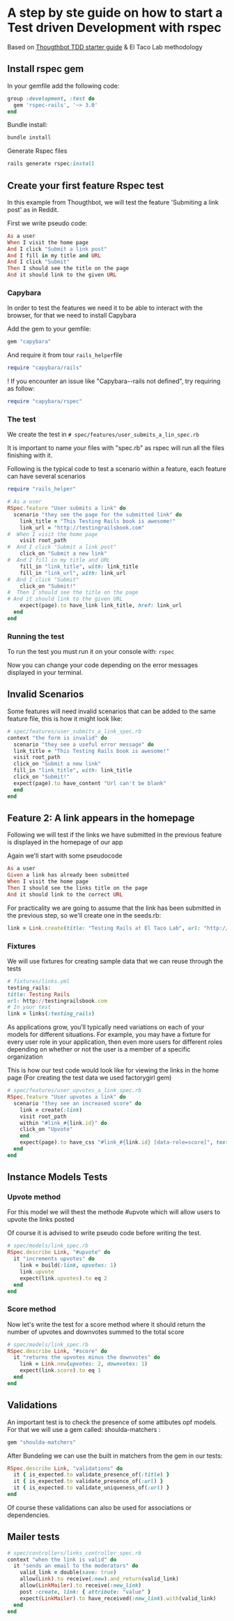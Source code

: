 <h1>A step by ste guide on how to start a Test driven Development with rspec</h1>
<p>Based on <a href="https://books.thoughtbot.com/assets/testing-rails.pdf">Thougthbot TDD starter guide</a> & El Taco Lab methodology</p>

<h2>Install rspec gem</h2>
<p>In your gemfile add the following code:</p>

```ruby
group :development, :test do
  gem 'rspec-rails', '~> 3.0'
end
```
<p>Bundle install:</p>

```ruby
bundle install
```
<p>Generate Rspec files</p>

```ruby
rails generate rspec:install
```

<h2>Create your first feature Rspec test</h2>
<p>In this example from Thougthbot, we will test the feature 'Submiting a link post' as in Reddit.</p>
<p>First we write pseudo code:</p>

```ruby
As a user
When I visit the home page
And I click "Submit a link post"
And I fill in my title and URL
And I click "Submit"
Then I should see the title on the page
And it should link to the given URL
```
<h3>Capybara</h3>
<p>In order to test the features we need it to be able to interact with the browser, for that we need to install Capybara</p>

<p>Add the gem to your gemfile:</p>

```ruby
gem "capybara"
```
<p>And require it from tour <code>rails_helper</code>file</p>

```ruby
require "capybara/rails"
```

<p>! If you encounter an issue like "Capybara--rails not defined", try requiring as follow: </p>

```ruby
require "capybara/rspec"
```

<h3>The test</h3>
<p>We create the test in <code># spec/features/user_submits_a_lin_spec.rb</code></p>
<p>It is important to name your files with "spec.rb" as rspec will run all the files finishing with it.</p>
<p>Following is the typical code to test a scenario within a feature, each feature can have several scenarios</p>

```ruby
require "rails_helper"

# As a user
RSpec.feature "User submits a link" do
  scenario "they see the page for the submitted link" do
    link_title = "This Testing Rails book is awesome!"
    link_url = "http://testingrailsbook.com"
#  When I visit the home page
    visit root_path
#  And I click "Submit a link post"
    click_on "Submit a new link"
#  And I fill in my title and URL
    fill_in "link_title", with: link_title
    fill_in "link_url", with: link_url
#  And I click "Submit"
    click_on "Submit!"
#  Then I should see the title on the page
# And it should link to the given URL
    expect(page).to have_link link_title, href: link_url
  end
end
```

<h3>Running the test</h3>
<p>To run the test you must run it on your console with: <code>rspec</code></p>
<p>Now you can change your code depending on the error messages displayed in your terminal.</p>

<h2>Invalid Scenarios</h3>
<p>Some features will need invalid scenarios that can be added to the same feature file, this is how it might look like:</p>

```ruby
# spec/features/user_submits_a_link_spec.rb
context "the form is invalid" do
  scenario "they see a useful error message" do
  link_title = "This Testing Rails book is awesome!"
  visit root_path
  click_on "Submit a new link"
  fill_in "link_title", with: link_title
  click_on "Submit!"
  expect(page).to have_content "Url can't be blank"
  end
end
```
<h2>Feature 2: A link appears in the homepage</h2>
<p>Following we will test if the links we have submitted in the previous feature is displayed in the homepage of our app</p>
<p>Again we'll start with some pseudocode</p>

```ruby
As a user
Given a link has already been submitted
When I visit the home page
Then I should see the links title on the page
And it should link to the correct URL
```
<p>For practicality we are going to assume that the link has been submitted in the previous step, so we'll create one in the seeds.rb: </p>

```ruby
link = Link.create(title: "Testing Rails at El Taco Lab", url: "http://eltacolab.com")
```

<h3>Fixtures</h3>

<p> We will use fixtures for creating sample data that we can reuse through the tests</p>

```ruby
# fixtures/links.yml
testing_rails:
title: Testing Rails
url: http://testingrailsbook.com
# In your test
link = links(:testing_rails)
```

<p>As applications grow, you’ll typically need variations on each of your models for
different situations. For example, you may have a fixture for every user role in
your application, then even more users for different roles depending on whether
or not the user is a member of a specific organization</p>

<p>This is how our test code would look like for viewing the links in the home page (For creating the test data we used factorygirl gem)</p>

```ruby
# spec/features/user_upvotes_a_link_spec.rb
RSpec.feature "User upvotes a link" do
  scenario "they see an increased score" do
    link = create(:link)
    visit root_path
    within "#link_#{link.id}" do
    click_on "Upvote"
    end
    expect(page).to have_css "#link_#{link.id} [data-role=score]", text: "1"
  end
end
```

<h2>Instance Models Tests</h2>
<h3>Upvote method</h3>
<p>For this model we will thest the methode #upvote which will allow users to upvote the links posted</p>
<p>Of course it is advised to write pseudo code before writing the test.</p>

```ruby
# spec/models/link_spec.rb
RSpec.describe Link, "#upvote" do
  it "increments upvotes" do
    link = build(:link, upvotes: 1)
    link.upvote
    expect(link.upvotes).to eq 2
  end
end
```

<h3>Score method</h3>
<p>Now let's write the test for a score method where it should return the number of upvotes and downvotes summed to the total score</p>

```ruby
# spec/models/link_spec.rb
RSpec.describe Link, "#score" do
  it "returns the upvotes minus the downvotes" do
    link = Link.new(upvotes: 2, downvotes: 1)
    expect(link.score).to eq 1
  end
end
```
<h2>Validations</h2>

<p>An important test is to check the presence of some attibutes opf models. For that we will use a gem called: shoulda-matchers : </p>

```ruby
gem "shoulda-matchers"
```
<p>After Bundeling we can use the built in matchers from the gem in our tests: </p>

```ruby
RSpec.describe Link, "validations" do
  it { is_expected.to validate_presence_of(:title) }
  it { is_expected.to validate_presence_of(:url) }
  it { is_expected.to validate_uniqueness_of(:url) }
end
```
<p>Of course these validations can also be used for associations or dependencies.</p>

<h2>Mailer tests</h2>

```ruby
# spec/controllers/links_controller_spec.rb
context "when the link is valid" do
  it "sends an email to the moderators" do
    valid_link = double(save: true)
    allow(Link).to receive(:new).and_return(valid_link)
    allow(LinkMailer).to receive(:new_link)
    post :create, link: { attribute: "value" }
    expect(LinkMailer).to have_received(:new_link).with(valid_link)
  end
end
```
